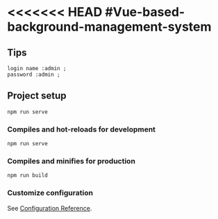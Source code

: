 <<<<<<< HEAD
#Vue-based-background-management-system
=======

## Tips
```
login name :admin ;
password :admin ;
```


## Project setup
```
npm run serve
```

### Compiles and hot-reloads for development
```
npm run serve
```

### Compiles and minifies for production
```
npm run build
```

### Customize configuration
See [Configuration Reference](https://cli.vuejs.org/config/).
